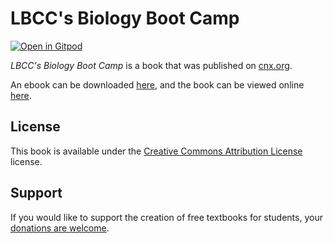 # LBCC's Biology Boot Camp

[![Open in Gitpod](https://gitpod.io/button/open-in-gitpod.svg)](https://gitpod.io/from-referrer/)

_LBCC's Biology Boot Camp_ is a book that was published on [cnx.org](https://cnx.org/).

An ebook can be downloaded [here](https://github.com/cnx-user-books/cnxbook-lbcc-s-biology-boot-camp/releases/latest), and the book can be viewed online [here](https://github.com/cnx-user-books/cnxbook-lbcc-s-biology-boot-camp/releases/latest).

## License
This book is available under the [Creative Commons Attribution License](./LICENSE) license.

## Support
If you would like to support the creation of free textbooks for students, your [donations are welcome](https://riceconnect.rice.edu/donation/support-openstax-banner).

